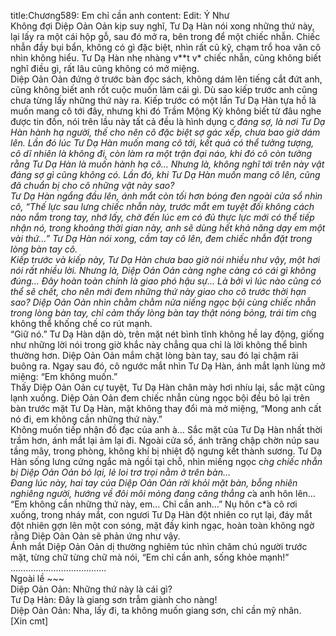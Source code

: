 title:Chương589: Em chỉ cần anh
content:
Edit: Ý Như<br>Không đợi Diệp Oản Oản kịp suy nghĩ, Tư Dạ Hàn nói xong những thứ này, lại lấy ra một cái hộp gỗ, sau đó mở ra, bên trong để một chiếc nhẫn. Chiếc nhẫn đầy bụi bẩn, không có gì đặc biệt, nhìn rất cũ kỹ, chạm trổ hoa văn cô nhìn không hiểu. Tư Dạ Hàn nhẹ nhàng v**t v* chiếc nhẫn, cũng không biết nghĩ điều gì, rất lâu cũng không có mở miệng.<br>Diệp Oản Oản đứng ở trước bàn đọc sách, không dám lên tiếng cắt đứt anh, cũng không biết anh rốt cuộc muốn làm cái gì. Dù sao kiếp trước anh cũng chưa từng lấy những thứ này ra. Kiếp trước có một lần Tư Dạ Hàn tựa hồ là muốn mang cô tới đây, nhưng khi đó Trầm Mộng Kỳ không biết từ đâu nghe được tin đồn, nói trên lầu này tất cả đều là hình dụng c*̣ đáng sợ, là nơi Tư Dạ Hàn hành hạ người, thế cho nên cô đặc biệt sợ gác xếp, chưa bao giờ dám lên. Lần đó lúc Tư Dạ Hàn muốn mang cô tới, kết quả có thể tưởng tượng, cô dĩ nhiên là không đi, còn làm ra một trận đại náo, khi đó cô còn tưởng rằng Tư Dạ Hàn là muốn hành hạ cô… Nhưng là, không nghĩ tới trên này vật đáng sợ gì cũng không có. Lần đó, khi Tư Dạ Hàn muốn mang cô lên, cũng đã chuẩn bị cho cô những vật này sao?<br>Tư Dạ Hàn ngẩng đầu lên, ánh mắt còn tối hơn bóng đen ngoài cửa sổ nhìn cô, “Thế lực sau lưng chiếc nhẫn này, trước mắt em tuyệt đối không cách nào nắm trong tay, nhớ lấy, chờ đến lúc em có đủ thực lực mới có thể tiếp nhận nó, trong khoảng thời gian này, anh sẽ dùng hết khả năng dạy em một vài thứ…” Tư Dạ Hàn nói xong, cầm tay cô lên, đem chiếc nhẫn đặt trong lòng bàn tay cô.<br>Kiếp trước và kiếp này, Tư Dạ Hàn chưa bao giờ nói nhiều như vậy, một hơi nói rất nhiều lời. Nhưng là, Diệp Oản Oản càng nghe càng có cái gì không đúng… Đây hoàn toàn chính là giao phó hậu sự… Là bởi vì lúc nào cũng có thể sẽ chết, cho nên mới đem những thứ này giao cho cô trước thời hạn sao? Diệp Oản Oản nhìn chằm chằm nửa niếng ngọc bội cùng chiếc nhẫn trong lòng bàn tay, chỉ cảm thấy lòng bàn tay thật nóng bỏng, trái tim c*̃ng không thể khống chế co rút mạnh.<br>“Giữ nó.” Tư Dạ Hàn dặn dò, trên mặt nét bình tĩnh không hề lay động, giống như những lời nói trong giờ khắc này chẳng qua chỉ là lời không thể bình thường hơn. Diệp Oản Oản mắm chặt lòng bàn tay, sau đó lại chậm rãi buông ra. Ngay sau đó, cô ngước mắt nhìn Tư Dạ Hàn, ánh mắt lạnh lùng mở miệng: “Em không muốn.”<br>Thấy Diệp Oản Oản cự tuyệt, Tư Dạ Hàn chân mày hơi nhíu lại, sắc mặt cũng lạnh xuống. Diệp Oản Oản đem chiếc nhẫn cùng ngọc bội đều bỏ lại trên bàn trước mặt Tư Dạ Hàn, mặt không thay đổi mà mở miệng, “Mong anh cất nó đi, em không cần những thứ này.”<br>Không muốn tiếp nhận đồ đạc của anh à… Sắc mặt của Tư Dạ Hàn nhất thời trầm hơn, ánh mắt lại ảm lại đi. Ngoài cửa sổ, ánh trăng chập chờn núp sau tầng mây, trong phòng, không khí bị nhiệt độ ngưng kết thành sương. Tư Dạ Hàn sống lưng cứng ngắc mà ngồi tại chỗ, nhìn miếng ngọc c*̀ng chiếc nhẫn bị Diệp Oản Oản bỏ lại, lẻ loi trơ trọi nằm ở trên bàn…<br>Đang lúc này, hai tay của Diệp Oản Oản rời khỏi mặt bàn, bỗng nhiên nghiêng người, hướng về đôi môi mỏng đang căng thẳng c*̉a anh hôn lên… “Em không cần những thứ này, em… Chỉ cần anh…” Nụ hôn c*̉a cô rơi xuống, trong nháy mắt, con ngươi Tư Dạ Hàn đột nhiên co rụt lại, đáy mắt đột nhiên gợn lên một con sóng, mặt đầy kinh ngạc, hoàn toàn không ngờ rằng Diệp Oản Oản sẽ phản ứng như vậy.<br>Ánh mắt Diệp Oản Oản dị thường nghiêm túc nhìn chăm chú người trước mặt, từng chữ từng chữ mà nói, “Em chỉ cần anh, sống khỏe mạnh!”<br>………………………………..<br>Ngoài lề ~~~<br>Diệp Oản Oản: Những thứ này là cái gì?<br>Tư Dạ Hàn: Đây là giang sơn trẫm giành cho nàng!<br>Diệp Oản Oản: Nha, lấy đi, ta không muốn giang sơn, chỉ cần mỹ nhân.<br>[Xin cmt]